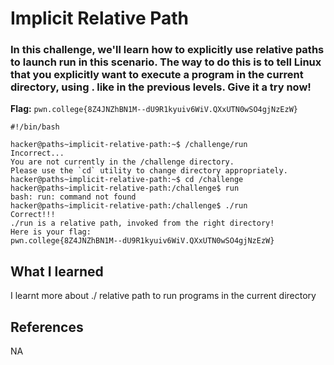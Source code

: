 # Implicit Relative Path

### In this challenge, we'll learn how to explicitly use relative paths to launch run in this scenario. The way to do this is to tell Linux that you explicitly want to execute a program in the current directory, using . like in the previous levels. Give it a try now!

**Flag:** `pwn.college{8Z4JNZhBN1M--dU9R1kyuiv6WiV.QXxUTN0wSO4gjNzEzW}`

```
#!/bin/bash

hacker@paths~implicit-relative-path:~$ /challenge/run
Incorrect...
You are not currently in the /challenge directory.
Please use the `cd` utility to change directory appropriately.
hacker@paths~implicit-relative-path:~$ cd /challenge
hacker@paths~implicit-relative-path:/challenge$ run
bash: run: command not found
hacker@paths~implicit-relative-path:/challenge$ ./run
Correct!!!
./run is a relative path, invoked from the right directory!
Here is your flag:
pwn.college{8Z4JNZhBN1M--dU9R1kyuiv6WiV.QXxUTN0wSO4gjNzEzW}
```

## What I learned

I learnt more about ./ relative path to run programs in the current directory

## References

NA
